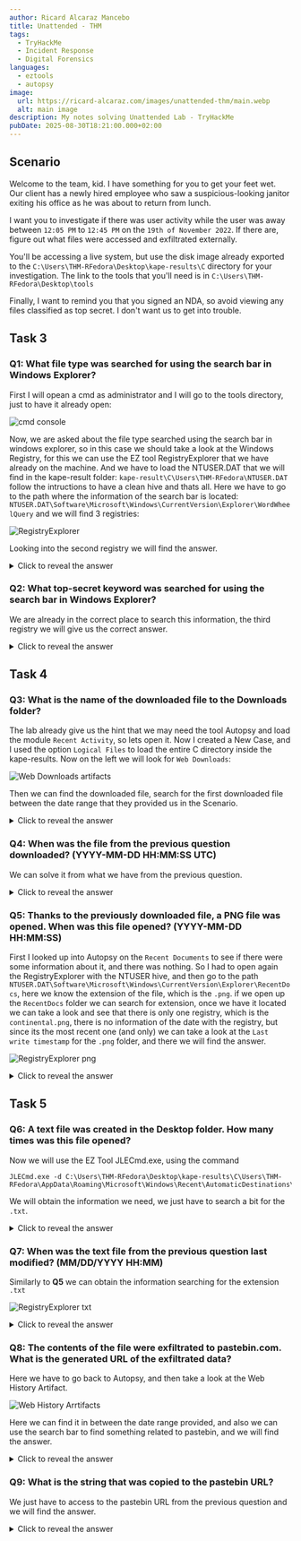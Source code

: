 ```yaml
---
author: Ricard Alcaraz Mancebo
title: Unattended - THM
tags:
  - TryHackMe
  - Incident Response
  - Digital Forensics
languages:
  - eztools
  - autopsy
image:
  url: https://ricard-alcaraz.com/images/unattended-thm/main.webp
  alt: main image
description: My notes solving Unattended Lab - TryHackMe
pubDate: 2025-08-30T18:21:00.000+02:00
---
```

## Scenario
Welcome to the team, kid. I have something for you to get your feet wet.
Our client has a newly hired employee who saw a suspicious-looking janitor exiting his office as he was about to return from lunch.

I want you to investigate if there was user activity while the user was away between `12:05 PM` to `12:45 PM` on the `19th of November 2022`. If there are, figure out what files were accessed and exfiltrated externally.

You'll be accessing a live system, but use the disk image already exported to the `C:\Users\THM-RFedora\Desktop\kape-results\C` directory for your investigation. The link to the tools that you'll need is in `C:\Users\THM-RFedora\Desktop\tools`

Finally, I want to remind you that you signed an NDA, so avoid viewing any files classified as top secret. I don't want us to get into trouble.

## Task 3

### Q1: What file type was searched for using the search bar in Windows Explorer?
First I will opean a cmd as administrator and I will go to the tools directory, just to have it already open:

![cmd console](/images/unattended-thm/q1-1.webp)

Now, we are asked about the file type searched using the search bar in windows explorer, so in this case we should take a look at the Windows Registry, for this we can use the EZ tool RegistryExplorer that we have already on the machine. And we have to load the NTUSER.DAT that we will find in the kape-result folder: `kape-result\C\Users\THM-RFedora\NTUSER.DAT` follow the intructions to have a clean hive and thats all. Here we have to go to the path where the information of the search bar is located: `NTUSER.DAT\Software\Microsoft\Windows\CurrentVersion\Explorer\WordWheelQuery` and we will find 3 registries:

![RegistryExplorer](/images/unattended-thm/q1-2.webp)

Looking into the second registry we will find the answer.

<details>
  <summary>Click to reveal the answer</summary>
  <div>
    .pdf
  </div>
</details>

### Q2: What top-secret keyword was searched for using the search bar in Windows Explorer?
We are already in the correct place to search this information, the third registry we will give us the correct answer.


<details>
  <summary>Click to reveal the answer</summary>
  <div>
    continental
  </div>
</details>


## Task 4

### Q3: What is the name of the downloaded file to the Downloads folder?

The lab already give us the hint that we may need the tool Autopsy and load the module `Recent Activity`, so lets open it. Now I created a New Case, and I used the option `Logical Files` to load the entire C directory inside the kape-results.
Now on the left we will look for `Web Downloads`:

![Web Downloads artifacts](/images/unattended-thm/q3.webp)

Then we can find the downloaded file, search for the first downloaded file between the date range that they provided us in the Scenario.


<details>
  <summary>Click to reveal the answer</summary>
  <div>
    7z2201-x64.exe
  </div>
</details>

### Q4: When was the file from the previous question downloaded? (YYYY-MM-DD HH:MM:SS UTC)

We can solve it from what we have from the previous question.


<details>
  <summary>Click to reveal the answer</summary>
  <div>
    2022-11-19 12:09:19 UTC
  </div>
</details>

### Q5: Thanks to the previously downloaded file, a PNG file was opened. When was this file opened? (YYYY-MM-DD HH:MM:SS)

First I looked up into Autopsy on the `Recent Documents` to see if there were some information about it, and there was nothing.
So I had to open again the RegistryExplorer with the NTUSER hive, and then go to the path `NTUSER.DAT\Software\Microsoft\Windows\CurrentVersion\Explorer\RecentDocs`, here we know the extension of the file, which is the `.png`. if we open up the `RecentDocs` folder we can search for extension, once we have it located we can take a look and see that there is only one registry, which is the `continental.png`, there is no information of the date with the registry, but since its the most recent one (and only) we can take a look at the `Last write timestamp` for the `.png` folder, and there we will find the answer.

![RegistryExplorer png](/images/unattended-thm/q5.webp)

<details>
  <summary>Click to reveal the answer</summary>
  <div>
    2022-11-19 12:10:21
  </div>
</details>

## Task 5

### Q6: A text file was created in the Desktop folder. How many times was this file opened?
Now we will use the EZ Tool JLECmd.exe, using the command 
```
JLECmd.exe -d C:\Users\THM-RFedora\Desktop\kape-results\C\Users\THM-RFedora\AppData\Roaming\Microsoft\Windows\Recent\AutomaticDestinations\
```
We will obtain the information we need, we just have to search a bit for the `.txt`.

<details>
  <summary>Click to reveal the answer</summary>
  <div>
    2
  </div>
</details>


### Q7: When was the text file from the previous question last modified? (MM/DD/YYYY HH:MM)
Similarly to **Q5** we can obtain the information searching for the extension `.txt`

![RegistryExplorer txt](/images/unattended-thm/q7.webp)

<details>
  <summary>Click to reveal the answer</summary>
  <div>
    11/19/2022 12:12
  </div>
</details>

### Q8: The contents of the file were exfiltrated to pastebin.com. What is the generated URL of the exfiltrated data?

Here we have to go back to Autopsy, and then take a look at the Web History Artifact.

![Web History Arrtifacts](/images/unattended-thm/q8.webp)

Here we can find it in between the date range provided, and also we can use the search bar to find something related to pastebin, and we will find the answer.


<details>
  <summary>Click to reveal the answer</summary>
  <div>
    https://pastebin.com/1FQASAav
  </div>
</details>

### Q9: What is the string that was copied to the pastebin URL?

We just have to access to the pastebin URL from the previous question and we will find the answer.

<details>
  <summary>Click to reveal the answer</summary>
  <div>
    ne7AIRhi3PdESy9RnOrN
  </div>
</details>

